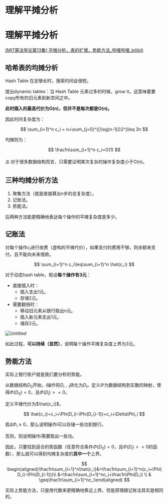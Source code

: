 # 理解平摊分析

# 理解平摊分析

[[MIT算法导论第13集] 平摊分析，表的扩增，势能方法_哔哩哔哩_bilibili](https://www.bilibili.com/video/BV1A4411a7pf?spm_id_from=333.337.search-card.all.click)

## 哈希表的均摊分析

Hash Table 在足够长时，搜索时间会很短。

提出dynamic tables：当 Hash Table 元素过多的时候，grow it。这意味着要copy所有的旧元素到新空间之中。

**此时插入的最高代价为O(n)，但并不是每次都是O(n)。**

因此时间复杂度为：

$$
\sum_{i=1}^n c_i = n+\sum_{j=0}^{[\log(n-1)]}2^j\leq 3n
$$

均摊则为：

$$
\frac1n\sum_{i=1}^n c_i=O(1)
$$

<aside>
⛱️ 对于很多数据结构而言，只需要证明某次复杂的操作复杂度小于O(n)。

</aside>

## 三种均摊分析方法

1. 聚集方法（就是直接算出n步的总复杂度）。
2. 记账法。
3. 势能法。

后两种方法能更精确地表达每个操作的平摊复杂度是多少。

## 记账法

对每个操作$c_i$进行收费（虚构的平摊代价），如果支付的费用不够，则余额来支付。且不能向未来借款。

$$
\sum_{i=1}^n c_i\leq\sum_{i=1}^n \hat{c_i}
$$

对于动态hash table，假设**每个操作有3元**：

- 直接插入时：
    - 插入支出1元。
    - 存储2元。
- 需要翻倍时：
    - 移动旧元素从银行取出n元。
    - 插入新元素支出1元。
    - 储存2元。

![Untitled](http://hongwei7.online/images/%E7%90%86%E8%A7%A3%E5%B9%B3%E6%91%8A%E5%88%86%E6%9E%90%207a26c/Untitled.png)

如此过程，**可以持续（显然）**，说明每个操作平摊复杂度上界为3元。

## 势能方法

实际上银行账户就是我们要分析的势能。

从数据结构$D_0$开始，$i$操作将$D_{i-1}$转化为$D_i$。定义$\Phi$为数据结构到实数的映射，使得$\Phi(D_0)=0$，且$\Phi(D_i)>=0$。

定义平摊代价为$\hat{c_i}$，

$$
\hat{c_i}=c_i+\Phi(D_i)-\Phi(D_{i-1})=c_i+\Delta\Phi_i
$$

若$\Delta\Phi_i\geq0$，那么说明操作$i$可以存储一些功到银行。

否则，则说明操作$i$需要取出一些功。

因此，只要找到适合的势函数（任意符合条件$\Phi(D_0)=0$，且$\Phi(D_i)>=0$的函数），那么就可以得到均摊复杂度的**其中一个**上界。

$$
\begin{aligned}\frac1n\sum_{i=1}^n\hat{c_i}&=\frac1n\sum_{i=1}^n(c_i+\Phi(D_i)-\Phi(D_{i-1}))\\ &=\frac1n\sum_{i=1}^nc_i+\frac1n\Phi(D_i) \\ & \geq\frac1n\sum_{i=1}^nc_i\end{aligned}
$$

实际上势能方法，只是用代数来更精确地靠近上界。但是原理跟记账法其实是相同的。
